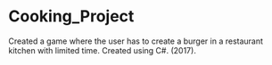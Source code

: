 # Cooking_Project
Created a game where the user has to create a burger in a restaurant kitchen with limited time. Created using C#. (2017).
